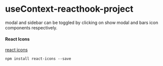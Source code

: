 # useContext-reacthook-project

modal and sidebar can be toggled by clicking on show modal and bars icon components respectively.

#### React Icons

[react icons](https://react-icons.github.io/react-icons/)

```
npm install react-icons --save
```
